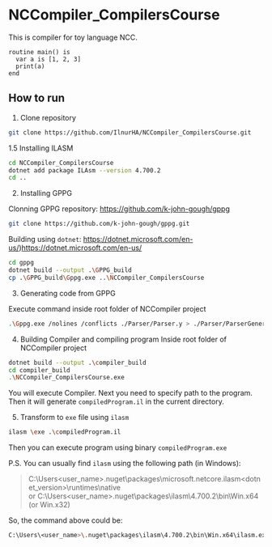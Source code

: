 # NCCompiler_CompilersCourse

This is compiler for toy language NCC.

```
routine main() is
  var a is [1, 2, 3]
  print(a)
end
```

## How to run

1. Clone repository

``` sh
git clone https://github.com/IlnurHA/NCCompiler_CompilersCourse.git
```

1.5 Installing ILASM

``` sh
cd NCCompiler_CompilersCourse
dotnet add package ILAsm --version 4.700.2
cd ..
```

2. Installing GPPG
   
Clonning GPPG repository: https://github.com/k-john-gough/gppg

``` sh
git clone https://github.com/k-john-gough/gppg.git
```

Building using `dotnet`: https://dotnet.microsoft.com/en-us/)https://dotnet.microsoft.com/en-us/

``` sh
cd gppg
dotnet build --output .\GPPG_build
cp .\GPPG_build\Gppg.exe ..\NCCompiler_CompilersCourse
```

3. Generating code from GPPG

Execute command inside root folder of NCCompiler project
``` sh
.\Gppg.exe /nolines /conflicts ./Parser/Parser.y > ./Parser/ParserGenerated.cs
```

4. Building Compiler and compiling program
Inside root folder of NCCompiler project
``` sh
dotnet build --output .\compiler_build
cd compiler_build
.\NCCompiler_CompilersCourse.exe
```

You will execute Compiler. Next you need to specify path to the program. Then it will generate `compiledProgram.il` in the current directory.

5. Transform to `exe` file using `ilasm`
``` sh
ilasm \exe .\compiledProgram.il
```
Then you can execute program using binary `compiledProgram.exe`

P.S.
You can usually find `ilasm` using the following path (in Windows):
> C:\Users\<user_name>\.nuget\packages\microsoft.netcore.ilasm\<dotnet_version>\runtimes\native\
or
> C:\Users\<user_name>\.nuget\packages\ilasm\4.700.2\bin\Win.x64 (or Win.x32)

So, the command above could be:
``` sh
C:\Users\<user_name>\.nuget\packages\ilasm\4.700.2\bin\Win.x64\ilasm.exe /exe .\compiledProgram.il
```
